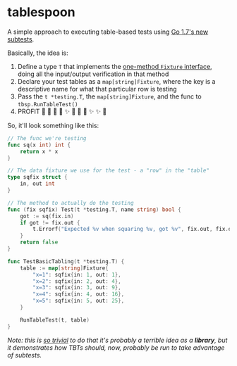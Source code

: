 # tablespoon

A simple approach to executing table-based tests using [Go 1.7's new subtests](https://golang.org/pkg/testing/#hdr-Subtests_and_Sub_benchmarks).

Basically, the idea is:

1. Define a type `T` that implements the [one-method `Fixture` interface](https://godoc.org/github.com/sdboyer/tbsp#Fixture), doing all the input/output verification in that method
1. Declare your test tables as a `map[string]Fixture`, where the key is a descriptive name for what that particular row is testing
3. Pass the `t *testing.T`, the `map[string]Fixture`, and the func to `tbsp.RunTableTest()`
4. PROFIT :tada: :tada: :tada: :tada: :sparkles: :tada: :tada: :tada: :sparkles: :sparkles: :tada:

So, it'll look something like this:

```go
// The func we're testing
func sq(x int) int {
	return x * x
}

// The data fixture we use for the test - a "row" in the "table"
type sqfix struct {
	in, out int
}

// The method to actually do the testing
func (fix sqfix) Test(t *testing.T, name string) bool {
	got := sq(fix.in)
	if got != fix.out {
		t.Errorf("Expected %v when squaring %v, got %v", fix.out, fix.out, got)
	}
	return false
}

func TestBasicTabling(t *testing.T) {
	table := map[string]Fixture{
		"x=1": sqfix{in: 1, out: 1},
		"x=2": sqfix{in: 2, out: 4},
		"x=3": sqfix{in: 3, out: 9},
		"x=4": sqfix{in: 4, out: 16},
		"x=5": sqfix{in: 5, out: 25},
	}

	RunTableTest(t, table)
}
```

_Note: this is [so trivial](https://github.com/sdboyer/tbsp/blob/master/tbsp.go) to do that it's probably a terrible idea as a **library**, but it demonstrates how TBTs should, now, probably be run to take advantage of subtests._

